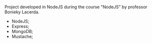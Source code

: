 Project developed in NodeJS during the course "NodeJS" by professor Bonieky Lacerda.

- NodeJS;
- Express;
- MongoDB;
- Mustache;
